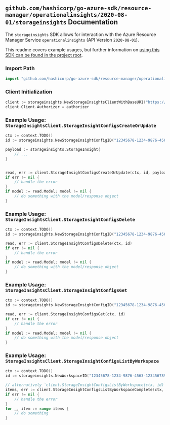 
## `github.com/hashicorp/go-azure-sdk/resource-manager/operationalinsights/2020-08-01/storageinsights` Documentation

The `storageinsights` SDK allows for interaction with the Azure Resource Manager Service `operationalinsights` (API Version `2020-08-01`).

This readme covers example usages, but further information on [using this SDK can be found in the project root](https://github.com/hashicorp/go-azure-sdk/tree/main/docs).

### Import Path

```go
import "github.com/hashicorp/go-azure-sdk/resource-manager/operationalinsights/2020-08-01/storageinsights"
```


### Client Initialization

```go
client := storageinsights.NewStorageInsightsClientWithBaseURI("https://management.azure.com")
client.Client.Authorizer = authorizer
```


### Example Usage: `StorageInsightsClient.StorageInsightConfigsCreateOrUpdate`

```go
ctx := context.TODO()
id := storageinsights.NewStorageInsightConfigID("12345678-1234-9876-4563-123456789012", "example-resource-group", "workspaceValue", "storageInsightConfigValue")

payload := storageinsights.StorageInsight{
	// ...
}


read, err := client.StorageInsightConfigsCreateOrUpdate(ctx, id, payload)
if err != nil {
	// handle the error
}
if model := read.Model; model != nil {
	// do something with the model/response object
}
```


### Example Usage: `StorageInsightsClient.StorageInsightConfigsDelete`

```go
ctx := context.TODO()
id := storageinsights.NewStorageInsightConfigID("12345678-1234-9876-4563-123456789012", "example-resource-group", "workspaceValue", "storageInsightConfigValue")

read, err := client.StorageInsightConfigsDelete(ctx, id)
if err != nil {
	// handle the error
}
if model := read.Model; model != nil {
	// do something with the model/response object
}
```


### Example Usage: `StorageInsightsClient.StorageInsightConfigsGet`

```go
ctx := context.TODO()
id := storageinsights.NewStorageInsightConfigID("12345678-1234-9876-4563-123456789012", "example-resource-group", "workspaceValue", "storageInsightConfigValue")

read, err := client.StorageInsightConfigsGet(ctx, id)
if err != nil {
	// handle the error
}
if model := read.Model; model != nil {
	// do something with the model/response object
}
```


### Example Usage: `StorageInsightsClient.StorageInsightConfigsListByWorkspace`

```go
ctx := context.TODO()
id := storageinsights.NewWorkspaceID("12345678-1234-9876-4563-123456789012", "example-resource-group", "workspaceValue")

// alternatively `client.StorageInsightConfigsListByWorkspace(ctx, id)` can be used to do batched pagination
items, err := client.StorageInsightConfigsListByWorkspaceComplete(ctx, id)
if err != nil {
	// handle the error
}
for _, item := range items {
	// do something
}
```
